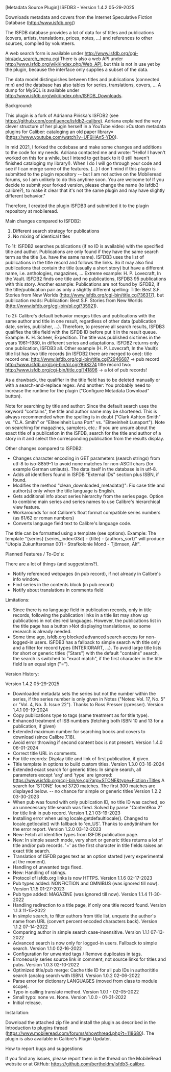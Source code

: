 [Metadata Source Plugin] ISFDB3 - Version 1.4.2 05-29-2025

Downloads metadata and covers from the Internet Speculative Fiction Database (http://www.isfdb.org/)

The ISFDB database provides a lot of data for sf titles and publications (covers, artists, translations, prices, notes, ...) and references to other sources, compiled by volunteers.

A web search form is available under http://www.isfdb.org/cgi-bin/adv_search_menu.cgi
There is also a web API under http://www.isfdb.org/wiki/index.php/Web_API, but this is not in use yet by the plugin, because the interface only supplies a subset of the data.

The data model distinguishes between titles and publications (connected m:n) and the database has also tables for series, translations, covers, ... A dump for MySQL is available under http://www.isfdb.org/wiki/index.php/ISFDB_Downloads.

Background:

This plugin is a fork of Adrianna Pińska's ISFDB2 (see https://github.com/confluence/isfdb2-calibre).
Adriana explained the very clever structure of her plugin herself in a YouTube video: »Custom metadata plugins for Caliber: cataloging an old paper library« (https://www.youtube.com/watch?v=UF6HAn5-YD0).

In mid 2021, I forked the codebase and make some changes and additions to the code for my needs.
Adriana contacted me and wrote: 
"Hello! I haven't worked on this for a while, but I intend to get back to it (I still haven't finished cataloging my library!). 
When I do I will go through your code and see if I can merge some of the features. (...)
I don't mind if this plugin is submitted to the plugin repository -- but I am not active on the Mobileread forums, so I am unlikely to do this anytime soon. 
You are welcome to! If you decide to submit your forked version, please change the name (to isfdb3-calibre?), to make it clear that it's not the same plugin and may have slightly different behavior."

Therefore, I created the plugin ISFDB3 and submitted it to the plugin repository at mobileread.

Main changes compared to ISFDB2:

1) Different search strategy for publications
2) No mixing of identical titles

To 1): ISFDB2 searches publications (if no ID is available) with the specified title and author. Publications are only found if they have the same search term as the title (i.e. have the same name).
ISFDB3 uses the list of publications in the title record and follows the links. So it may also find publications that contain the title (usually a short story) but have a different name, i.e. anthologies, magazines, ...
Extreme example: H. P. Lovecraft, In the Vault. ISFDB2 finds one title and no publications, ISFDB3 95 publications with this story.
Another example: Publications are not found by ISFDB2, if the title/publication pair as only a slightly different spelling:
Title: Best S.F. Stories from New Worlds (http://www.isfdb.org/cgi-bin/title.cgi?36317), but publication reads: Publication: Best S.F. Stories from New Worlds (http://www.isfdb.org/cgi-bin/pl.cgi?35921).

To 2): Calibre's default behavior merges titles and publications with the same author and title in one result, regardless of other data (publication date, series, publisher, ...).
Therefore, to preserve all search results, ISFDB3 qualifies the title field with the ISFDB ID before put it in the result queue.
Example: K. H. Scheer, Expedition. The title was published six times in the years 1961–1980, in different series and adaptations. ISFDB2 returns only one publication, ISFDB3 all.
Other example (H. P. Lovecraft, In the Vault):
title list has two title records (in ISFDB2 there are merged to one):
title record one: http://www.isfdb.org/cgi-bin/title.cgi?2946687 -> pub record http://www.isfdb.org/cgi-bin/pl.cgi?868274
title record two: http://www.isfdb.org/cgi-bin/title.cgi?41896 -> a lot of pub records!

As a drawback, the qualifier in the title field has to be deleted manually or with a search-and-replace regex. 
And another: You probably need to increase the runtime for the plugin ("Configure Metadata Download" button).

Note for searching by title and author: Since the default search uses the keyword "contains", the title and author name may be shortened. This is always recommended when the spelling is in doubt ("Clark Ashton Smith" vs. "C.A. Smith" or "Eliteeinheit Luna Port" vs. "Eliteeinheit Lunaport").
Note on searching for magazines, samplers, etc.: If you are unsure about the exact title of a publication in the ISFDB, search for the title and author of a story in it and select the corresponding publication from the results display.

Other changes compared to ISFDB2:

- Changes character encoding in GET parameters (search strings) from utf-8 to iso-8859-1 to avoid none matches for non-ASCII chars (for example German umlauts). The data itself in the database is in utf-8.
- Adds all identifiers found in ISFDB "External IDs" section plus ISBN, if found. 
- Modifies the method "clean_downloaded_metadata()": Fix case title and author(s) only when the title language is English.
- Gets additional info about series hierarchy from the series page. Option to combine main series and series names to use Calibre's hierarchical view feature.
- Workarounds for not Calibre's float format compatible series numbers (as 61/62 or roman numbers)
- Converts language field text to Calibre's language code.

The title can be formatted using a template (see options). Example: The template "{series} {series_index:03d} - {title} - {authors_sort}" will produce "Utopia Zukunftsroman 001 - Strafkolonie Mond - Tjörnsen, Alf".

Planned Features / To-Do's:

There are a lot of things (and suggestions?).

- Notify referenced webpages (in pub record), if not already in Calibre's info window.
- Find series in the contents block (in pub record)
- Notify about translations in comments field

Limitations:

- Since there is no language field in publication records, only in title records, following the publication links in a title list may show up publications in not desired languages. However, the publications list in the title page has a button »Not displaying translations«, so some research is already needed.
- Some time ago, isfdb.org blocked advanced search access for non-logged-in users.
  ISFDB3 has a fallback to simple search with title only and a filter for record types (INTERIORART, ...).
  To avoid large title lists for short or generic titles ("Stars") with the default "contains" search, the search is switched to "exact match", if the first character in the title field is an equal sign ("=").

Version History:

Version 1.4.2 05-29-2025
- Downloaded metadata sets the series but not the number within the series, if the series number is only given 
  in Notes ("Notes: Vol. 17, No. 5" or "Vol. 4, No. 3. Issue 22"). Thanks to Ross Presser (rpresser).
Version 1.4.1 09-19-2024
- Copy publications type to tags (same treatment as for title type).
- Enhanced treatment of ISB numbers (fetching both ISBN 10 and 13 for a publication, if given)
- Extended maximum number for searching books and covers to download (since Calibre 7.18).
- Avoid error throwing if second content box is not present.
Version 1.4.0 06-01-2024
- Correct title URL in comments.
- For title records: Display title and link of first publication, if given.
- Title template in options to build custom titles.
Version 1.3.0 03-16-2024
- Extended exact search for generic titles:
  In simple search, all parameters except 'arg' and 'type' are ignored: https://www.isfdb.org/cgi-bin/se.cgi?arg=STONE&type=Fiction+Titles
  A search for 'STONE' found 3720 matches.
  The first 300 matches are displayed below. -- no chance for simple or generic titles
Version 1.2.2 03-30-2023
- When pub was found with only publication ID, no title ID was cached, so an unnecessary title search was fired.
  Solved by parse "ContentBox 2" for title link in pub record. 
Version 1.2.1 03-19-2023
- Installing error when using locale.getdefaultlocale(). Changed to locale.getlocale() with fallback to 'en_US'.
  Thanks to andytinkham for the error report.
Version 1.2.0 03-12-2023
- New: Fetch all identifier types from ISFDB publication page.
- New: In simple search mode, very short or generic titles returns a lot of title and/or pub records.
  '=' as the first character in title fields raises an exact title search.
- Translation of ISFDB pages text as an option started (very experimental at the moment).
- Handling of unwanted tags fixed.
- New: Handling of ratings.
- Protocol of isfdb.org links is now HTTPS.
Version 1.1.6 02-17-2023
- Pub types added: NONFICTION and OMNIBUS (was ignored till now).
Version 1.1.5 01-27-2023
- Pub type added: MAGAZINE (was ignored till now).
Version 1.1.4 11-30-2022
- Handling redirection to a title page, if only one title record found.
Version 1.1.3 11-15-2022
- In simple search, to filter authors from title list, unquote the author's name from URL
  (convert percent encoded characters back).
Version 1.1.2 07-14-2022
- Comparing author in simple search case-insensitive.
Version 1.1.1 07-13-2022
- Advanced search is now only for logged-in users. Fallback to simple search.
Version 1.1.0 02-16-2022
- Configuration for unwanted tags / Remove duplicates in tags.
- Erroneously series source link in comment, not source links for titles and pubs.
Version 1.0.3 02-10-2022
- Optimized title/pub merge: Cache title ID for all pub IDs in author/title search (analog search with ISBN).
Version 1.0.2 02-06-2022
- Parse error for dictionary LANGUAGES (moved from class to module scope).
- Typo in calling translate method.
Version 1.0.1 - 02-05-2022
- Small typo: none vs. None.
Version 1.0.0 - 01-31-2022
- Initial release.

Installation:

Download the attached zip file and install the plugin as described in the Introduction to plugins thread (https://www.mobileread.com/forums/showthread.php?t=118680).
The plugin is also available in Calibre's Plugin Updater.

How to report bugs and suggestions:

If you find any issues, please report them in the thread on the MobileRead website or at GitHub: https://github.com/bertholdm/isfdb3-calibre.
